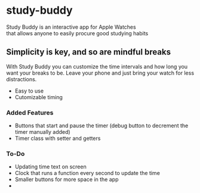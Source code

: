 # study-buddy
Study Buddy is an interactive app for Apple Watches<br>
that allows anyone to easily procure good studying habits<br>

## Simplicity is key, and so are mindful breaks
With Study Buddy you can customize the time intervals and how long you want your breaks to be. Leave your phone and just bring your watch for less distractions.

- Easy to use
- Cutomizable timing


### Added Features
- Buttons that start and pause the timer (debug button to decrement the timer manually added)
- Timer class with setter and getters

### To-Do
- Updating time text on screen
- Clock that runs a function every second to update the time
- Smaller buttons for more space in the app
- 